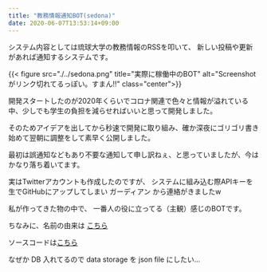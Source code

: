 ```yaml
---
title: "教務情報通知BOT(sedona)"
date: 2020-06-07T13:53:14+09:00
---
```

システム内容としては琉球大学の教務情報のRSSを叩いて、 新しい投稿や更新があれば通知するシステムです。


{{< figure src="./../sedona.png" title="実際に稼働中のBOT" alt="Screenshotがリンク切れてるっぽい。すまん!!" class="center">}}

開発スタートしたのが2020年くらいでコロナ関連で色々と情報が溢れている中、少しでも学生の負担を減らせればいいと思って開発しました。

そのためアイデアを出してから秒速で開発に取り組み、確か深夜にゴリゴリ書き始めて翌朝に調整をして素早く公開しました。

最初は誤通知などもあり不要な通知して申し訳ねぇ、と思っていましたが、今はかなり落ち着いてます。

実はTwitterアカウントも作成したのですが、 システムに組み込む際APIキーを生でGitHubにアップしてしまい ガーディアン から連絡がきましたw

私が作ってきた物の中で、 一番人の役に立ってる（主観）感じのBOTです。

ちなみに、名前の由来は [こちら](https://ja.wikipedia.org/wiki/%E3%82%BB%E3%83%89%E3%83%8A_(%E5%90%B9%E5%A5%8F%E6%A5%BD%E6%9B%B2))

ソースコードは[こちら](https://github.com/Issei0804-ie/sedona)

なぜか DB 入れてるので data storage を json file にしたい...
